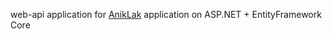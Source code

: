 web-api application for [AnikLak](https://github.com/Hol1k/AnikLak) application on ASP.NET + EntityFramework Core
